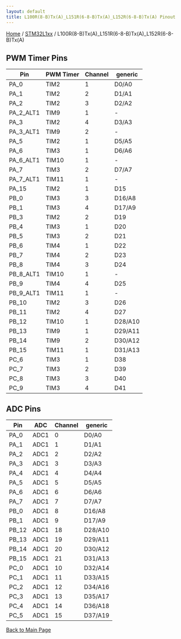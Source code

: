 ```yaml
---
layout: default
title: L100R(8-B)Tx(A)_L151R(6-8-B)Tx(A)_L152R(6-8-B)Tx(A) Pinout
---
```


[Home](../../index.md) / [STM32L1xx](../index.md) / L100R(8-B)Tx(A)_L151R(6-8-B)Tx(A)_L152R(6-8-B)Tx(A)

## PWM Timer Pins

| Pin | PWM Timer | Channel | generic |
| --- | --- | --- | --- |
| PA_0 | TIM2 | 1 | D0/A0 |
| PA_1 | TIM2 | 2 | D1/A1 |
| PA_2 | TIM2 | 3 | D2/A2 |
| PA_2_ALT1 | TIM9 | 1 | - |
| PA_3 | TIM2 | 4 | D3/A3 |
| PA_3_ALT1 | TIM9 | 2 | - |
| PA_5 | TIM2 | 1 | D5/A5 |
| PA_6 | TIM3 | 1 | D6/A6 |
| PA_6_ALT1 | TIM10 | 1 | - |
| PA_7 | TIM3 | 2 | D7/A7 |
| PA_7_ALT1 | TIM11 | 1 | - |
| PA_15 | TIM2 | 1 | D15 |
| PB_0 | TIM3 | 3 | D16/A8 |
| PB_1 | TIM3 | 4 | D17/A9 |
| PB_3 | TIM2 | 2 | D19 |
| PB_4 | TIM3 | 1 | D20 |
| PB_5 | TIM3 | 2 | D21 |
| PB_6 | TIM4 | 1 | D22 |
| PB_7 | TIM4 | 2 | D23 |
| PB_8 | TIM4 | 3 | D24 |
| PB_8_ALT1 | TIM10 | 1 | - |
| PB_9 | TIM4 | 4 | D25 |
| PB_9_ALT1 | TIM11 | 1 | - |
| PB_10 | TIM2 | 3 | D26 |
| PB_11 | TIM2 | 4 | D27 |
| PB_12 | TIM10 | 1 | D28/A10 |
| PB_13 | TIM9 | 1 | D29/A11 |
| PB_14 | TIM9 | 2 | D30/A12 |
| PB_15 | TIM11 | 1 | D31/A13 |
| PC_6 | TIM3 | 1 | D38 |
| PC_7 | TIM3 | 2 | D39 |
| PC_8 | TIM3 | 3 | D40 |
| PC_9 | TIM3 | 4 | D41 |


## ADC Pins

| Pin | ADC | Channel | generic |
| --- | --- | --- | --- |
| PA_0 | ADC1 | 0 | D0/A0 |
| PA_1 | ADC1 | 1 | D1/A1 |
| PA_2 | ADC1 | 2 | D2/A2 |
| PA_3 | ADC1 | 3 | D3/A3 |
| PA_4 | ADC1 | 4 | D4/A4 |
| PA_5 | ADC1 | 5 | D5/A5 |
| PA_6 | ADC1 | 6 | D6/A6 |
| PA_7 | ADC1 | 7 | D7/A7 |
| PB_0 | ADC1 | 8 | D16/A8 |
| PB_1 | ADC1 | 9 | D17/A9 |
| PB_12 | ADC1 | 18 | D28/A10 |
| PB_13 | ADC1 | 19 | D29/A11 |
| PB_14 | ADC1 | 20 | D30/A12 |
| PB_15 | ADC1 | 21 | D31/A13 |
| PC_0 | ADC1 | 10 | D32/A14 |
| PC_1 | ADC1 | 11 | D33/A15 |
| PC_2 | ADC1 | 12 | D34/A16 |
| PC_3 | ADC1 | 13 | D35/A17 |
| PC_4 | ADC1 | 14 | D36/A18 |
| PC_5 | ADC1 | 15 | D37/A19 |


[Back to Main Page](../../index.md)
